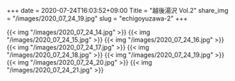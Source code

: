 +++
date  = 2020-07-24T16:03:52+09:00
Title = "越後湯沢 Vol.2"
share_img = "/images/2020_07_24_19.jpg"
slug = "echigoyuzawa-2"
+++

{{< img "/images/2020_07_24_14.jpg" >}}
{{< img "/images/2020_07_24_15.jpg" >}}
{{< img "/images/2020_07_24_16.jpg" >}}
{{< img "/images/2020_07_24_17.jpg" >}}
{{< img "/images/2020_07_24_18.jpg" >}}
{{< img "/images/2020_07_24_19.jpg" >}}
{{< img "/images/2020_07_24_20.jpg" >}}
{{< img "/images/2020_07_24_21.jpg" >}}